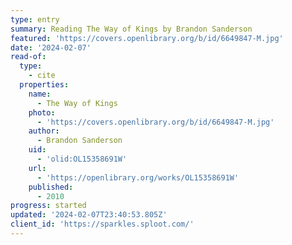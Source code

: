 ```yaml
---
type: entry
summary: Reading The Way of Kings by Brandon Sanderson
featured: 'https://covers.openlibrary.org/b/id/6649847-M.jpg'
date: '2024-02-07'
read-of:
  type:
    - cite
  properties:
    name:
      - The Way of Kings
    photo:
      - 'https://covers.openlibrary.org/b/id/6649847-M.jpg'
    author:
      - Brandon Sanderson
    uid:
      - 'olid:OL15358691W'
    url:
      - 'https://openlibrary.org/works/OL15358691W'
    published:
      - 2010
progress: started
updated: '2024-02-07T23:40:53.805Z'
client_id: 'https://sparkles.sploot.com/'
---
```


